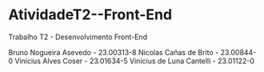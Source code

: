 # AtividadeT2--Front-End
Trabalho T2 - Desenvolvimento Front-End

Bruno Nogueira Asevedo - 23.00313-8
Nicolas Cañas de Brito - 23.00844-0
Vinicius Alves Coser - 23.01634-5
Vinicius de Luna Cantelli - 23.01122-0
